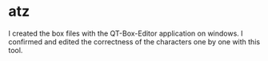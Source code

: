 # atz
I created the box files with the QT-Box-Editor application on windows. I confirmed and edited the correctness of the characters one by one with this tool.
